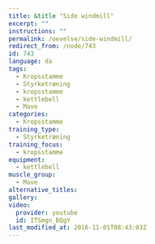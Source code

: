 ```yaml
---
title: &title "Side windmill"
excerpt: ""
instructions: ""
permalink: /oevelse/side-windmill/
redirect_from: /node/743
id: 743
language: da
tags:
  - Kropsstamme
  - Styrketræning
  - kropsstamme
  - kettlebell
  - Mave
categories:
  - Kropsstamme
training_type: 
  - Styrketræning
training_focus: 
  - kropsstamme
equipment:
  - kettlebell
muscle_group:
  - Mave
alternative_titles:
gallery:
video:
  provider: youtube
  id: ITSmgn_BQgY
last_modified_at: 2016-11-01T08:43:03Z
---
```



